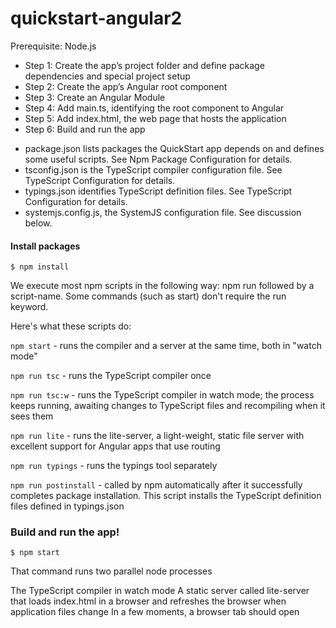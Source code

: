 # quickstart-angular2

Prerequisite: Node.js

- Step 1: Create the app’s project folder and define package dependencies and special project setup
- Step 2: Create the app’s Angular root component
- Step 3: Create an Angular Module
- Step 4: Add main.ts, identifying the root component to Angular
- Step 5: Add index.html, the web page that hosts the application
- Step 6: Build and run the app


* package.json lists packages the QuickStart app depends on and defines some useful scripts. See Npm Package Configuration for details.
* tsconfig.json is the TypeScript compiler configuration file. See TypeScript Configuration for details.
* typings.json identifies TypeScript definition files. See TypeScript Configuration for details.
* systemjs.config.js, the SystemJS configuration file. See discussion below.


#### Install packages

```
$ npm install
```


We execute most npm scripts in the following way: npm run followed by a script-name. Some commands (such as start) don't require the run keyword.

Here's what these scripts do:

`npm start` - runs the compiler and a server at the same time, both in "watch mode"

`npm run tsc` - runs the TypeScript compiler once

`npm run tsc:w` - runs the TypeScript compiler in watch mode; the process keeps running, awaiting changes to TypeScript files and recompiling when it sees them

`npm run lite` - runs the lite-server, a light-weight, static file server with excellent support for Angular apps that use routing

`npm run typings` - runs the typings tool separately

`npm run postinstall` - called by npm automatically after it successfully completes package installation. This script installs the TypeScript definition files defined in typings.json


### Build and run the app!

```
$ npm start
```

That command runs two parallel node processes

The TypeScript compiler in watch mode
A static server called lite-server that loads index.html in a browser and refreshes the browser when application files change
In a few moments, a browser tab should open
